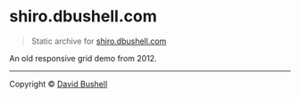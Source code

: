 shiro.dbushell.com
===================

> Static archive for [shiro.dbushell.com](http://shiro.dbushell.com/)

An old responsive grid demo from 2012.

* * *

Copyright © [David Bushell](http://dbushell.com)
